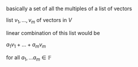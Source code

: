 basically a set of all the multiples of a list of vectors 

list $v_1, ..., v_m$ of vectors in $V$

linear combination of this list would be

$a_1v_1 + ... + a_mv_m$ 

for all $a_1, ... a_m \in \mathbb{F}$